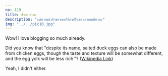 ```yaml
---
no: 119
title: ช่วยแบกมะ
description: "แต่ความน่ารักของเธอก็ต้องเป็นของเราคนเดียวนะ"
img: "../../pic10.jpg"
---
```


Wow! I love blogging so much already.

Did you know that "despite its name, salted duck eggs can also be made from
chicken eggs, though the taste and texture will be somewhat different, and the
egg yolk will be less rich."?
([Wikipedia Link](https://en.wikipedia.org/wiki/Salted_duck_egg))

Yeah, I didn't either.
